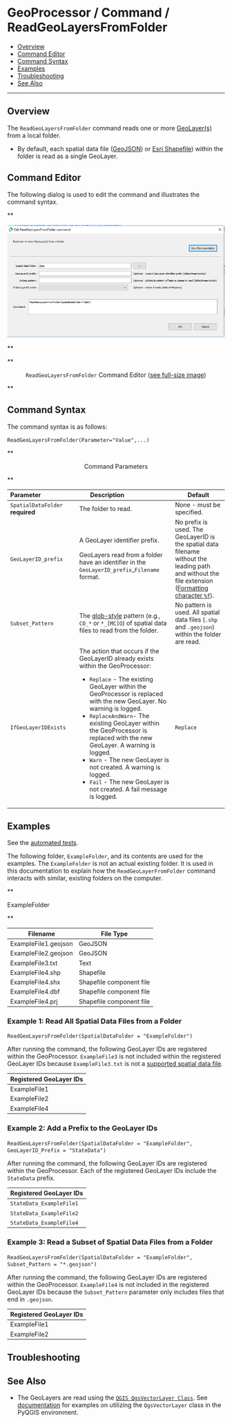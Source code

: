 # GeoProcessor / Command / ReadGeoLayersFromFolder #

*   [Overview](#overview)
*   [Command Editor](#command-editor)
*   [Command Syntax](#command-syntax)
*   [Examples](#examples)
*   [Troubleshooting](#troubleshooting)
*   [See Also](#see-also)

-------------------------

## Overview ##

The `ReadGeoLayersFromFolder` command reads one or more [GeoLayer(s)](../../introduction/introduction.md#geolayer) from a local folder. 

*   By default, each spatial data file ([GeoJSON](../../spatial-data-format-ref/GeoJSON/GeoJSON.md))
    or [Esri Shapefile](../../spatial-data-format-ref/EsriShapefile/EsriShapefile.md)) within the folder is read as a single GeoLayer.

## Command Editor ##

The following dialog is used to edit the command and illustrates the command syntax.

**<p style="text-align: center;">
![ReadGeoLayersFromFolder](ReadGeoLayersFromFolder.png)
</p>**

**<p style="text-align: center;">
`ReadGeoLayersFromFolder` Command Editor (<a href="../ReadGeoLayersFromFolder.png">see full-size image</a>)
</p>**

## Command Syntax ##

The command syntax is as follows:

```text
ReadGeoLayersFromFolder(Parameter="Value",...)
```
**<p style="text-align: center;">
Command Parameters
</p>**

| **Parameter**&nbsp;&nbsp;&nbsp;&nbsp;&nbsp;&nbsp;&nbsp;&nbsp;&nbsp;&nbsp;&nbsp;&nbsp;&nbsp;&nbsp;&nbsp;&nbsp;&nbsp;&nbsp;&nbsp;&nbsp; | **Description** &nbsp;&nbsp;&nbsp;&nbsp;&nbsp;&nbsp;&nbsp;&nbsp;&nbsp;&nbsp;&nbsp;&nbsp;&nbsp;&nbsp;&nbsp;&nbsp;&nbsp;&nbsp;&nbsp;&nbsp;| **Default** |
| --------------|-----------------|----------------- |
| `SpatialDataFolder` <br>**required**| The folder to read. | None - must be specified. |
| `GeoLayerID_prefix` | A GeoLayer identifier prefix. <br><br> GeoLayers read from a folder have an identifier in the `GeoLayerID_prefix`_`Filename` format.| No prefix is used. The GeoLayerID is the spatial data filename without the leading path and without the file extension ([Formatting character `%f`](../../text-formatting-ref/text-formatting/#formatting-characters)). |
| `Subset_Pattern` | The [glob-style](https://en.wikipedia.org/wiki/Glob_(programming)) pattern (e.g., `CO_*` or `*_[MC]O`) of spatial data files to read from the folder.| No pattern is used. All spatial data files (`.shp` and `.geojson`) within the folder are read.|
|`IfGeoLayerIDExists` |The action that occurs if the GeoLayerID already exists within the GeoProcessor:<ul><li>`Replace` - The existing GeoLayer within the GeoProcessor is replaced with the new GeoLayer. No warning is logged.</li><li>`ReplaceAndWarn`- The existing GeoLayer within the GeoProcessor is replaced with the new GeoLayer. A warning is logged.</li><li>`Warn` - The new GeoLayer is not created. A warning is logged.</li><li>`Fail` - The new GeoLayer is not created. A fail message is logged.</li></ul> | `Replace` |

## Examples ##

See the [automated tests](https://github.com/OpenWaterFoundation/owf-app-geoprocessor-python-test/tree/main/test/commands/ReadGeoLayersFromFolder).

The following folder, `ExampleFolder`, and its contents are used for the examples. 
The `ExampleFolder` is not an actual existing folder.
It is used in this documentation to explain how the `ReadGeoLayerFromFolder`
command interacts with similar, existing folders on the computer.

**<p style="text-align: left;">
ExampleFolder
</p>**

|Filename|File Type|
| ---- | ----|
| ExampleFile1.geojson | GeoJSON |
| ExampleFile2.geojson | GeoJSON |
| ExampleFile3.txt | Text |
| ExampleFile4.shp | Shapefile|
| ExampleFile4.shx | Shapefile component file|
| ExampleFile4.dbf | Shapefile component file |
| ExampleFile4.prj | Shapefile component file |

### Example 1: Read All Spatial Data Files from a Folder ###

```
ReadGeoLayersFromFolder(SpatialDataFolder = "ExampleFolder")
```

After running the command, the following GeoLayer IDs are registered within the GeoProcessor.
`ExampleFile3` is not included within the registered GeoLayer IDs because
`ExampleFile3.txt` is not a [supported spatial data file](../../spatial-data-format-ref/overview.md). 

|Registered GeoLayer IDs|
|------|
|ExampleFile1|
|ExampleFile2|
|ExampleFile4|

### Example 2: Add a Prefix to the GeoLayer IDs ###

```
ReadGeoLayersFromFolder(SpatialDataFolder = "ExampleFolder", GeoLayerID_Prefix = "StateData")
```

After running the command, the following GeoLayer IDs are registered within the GeoProcessor.
Each of the registered GeoLayer IDs include the `StateData` prefix.

|Registered GeoLayer IDs|
|------|
|`StateData_ExampleFile1`|
|`StateData_ExampleFile2`|
|`StateData_ExampleFile4`|

### Example 3: Read a Subset of Spatial Data Files from a Folder ###

```
ReadGeoLayersFromFolder(SpatialDataFolder = "ExampleFolder", Subset_Pattern = "*.geojson")
```

After running the command, the following GeoLayer IDs are registered within the GeoProcessor.
`ExampleFile4` is not included in the registered GeoLayer IDs because the
`Subset_Pattern` parameter only includes files that end in `.geojson`. 

|Registered GeoLayer IDs|
|------|
|ExampleFile1|
|ExampleFile2|

## Troubleshooting ##

## See Also ##

*   The GeoLayers are read using the [`QGIS QgsVectorLayer Class`](https://qgis.org/api/classQgsVectorLayer.html).
    See [documentation](https://docs.qgis.org/2.14/en/docs/pyqgis_developer_cookbook/loadlayer.html#vector-layers)
    for examples on utilizing the `QgsVectorLayer` class in the PyQGIS environment.
